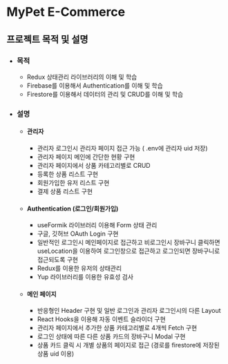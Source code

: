# MyPet E-Commerce
## 프로젝트 목적 및 설명
* ### 목적
  * Redux 상태관리 라이브러리의 이해 및 학습
  * Firebase를 이용해서 Authentication를 이해 및 학습
  * Firestore를 이용해서 데이터의 관리 및 CRUD를 이해 및 학습
* ### 설명
  * #### 관리자 
    * 관리자 로그인시 관리자 페이지 접근 가능 ( .env에 관리자 uid 저장)
    * 관리자 페이지 메인에 간단한 현황 구현
    * 관리자 페이지에서 상품 카테고리별로 CRUD
    * 등록한 상품 리스트 구현
    * 회원가입한 유저 리스트 구현
    * 결제 상품 리스트 구현
  * #### Authentication (로그인/회원가입)
    * useFormik 라이브러리 이용해 Form 상태 관리
    * 구글, 깃허브 OAuth Login 구현
    * 일반적인 로그인시 메인페이지로 접근하고 비로그인시 장바구니 클릭하면 useLocation을 이용하여 로그인창으로 접근하고 로그인되면 장바구니로 접근되도록 구현
    * Redux를 이용한 유저의 상태관리
    * Yup 라이브러리를 이용한 유효성 검사
  * #### 메인 페이지
    * 반응형인 Header 구현 및 일반 로그인과 관리자 로그인시의 다른 Layout
    * React Hooks을 이용해 자동 이벤트 슬라이더 구현
    * 관리자 페이지에서 추가한 상품 카테고리별로 4개씩 Fetch 구현
    * 로그인 상태에 따른 다른 상품 카드의 장바구니 Modal 구현
    * 상품 카드 클릭 시 개별 상품의 페이지로 접근 (경로를 firestore에 저장된 상품 uid 이용)
    
